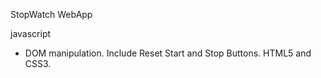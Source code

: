 StopWatch WebApp  


javascript 
- DOM manipulation. Include Reset
 Start and Stop Buttons.
 HTML5 and CSS3. 
